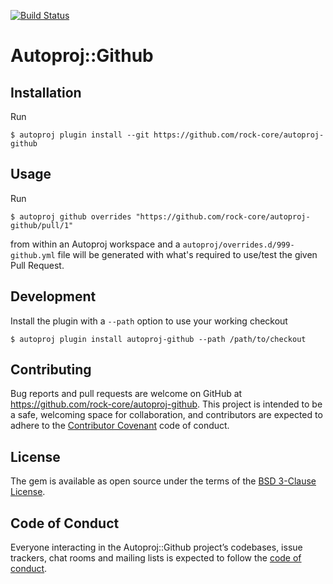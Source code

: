 [![Build Status](https://travis-ci.org/rock-core/autoproj-github.svg?branch=master)](https://travis-ci.org/rock-core/autoproj-github)

# Autoproj::Github


## Installation

Run

```console
$ autoproj plugin install --git https://github.com/rock-core/autoproj-github
```

## Usage

Run

```console
$ autoproj github overrides "https://github.com/rock-core/autoproj-github/pull/1"
```

from within an Autoproj workspace and a `autoproj/overrides.d/999-github.yml`
file will be generated with what's required to use/test the given Pull Request.

## Development

Install the plugin with a `--path` option to use your working checkout

```console
$ autoproj plugin install autoproj-github --path /path/to/checkout
```

## Contributing

Bug reports and pull requests are welcome on GitHub at
https://github.com/rock-core/autoproj-github. This project is intended to be a
safe, welcoming space for collaboration, and contributors are expected to
adhere to the [Contributor Covenant](http://contributor-covenant.org) code of
conduct.

## License

The gem is available as open source under the terms of the [BSD 3-Clause
License](https://opensource.org/licenses/BSD-3-Clause).

## Code of Conduct

Everyone interacting in the Autoproj::Github project’s codebases, issue trackers,
chat rooms and mailing lists is expected to follow the [code of
conduct](https://github.com/rock-core/autoproj-github/blob/master/CODE_OF_CONDUCT.md).
